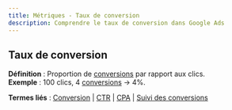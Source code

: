 ```yaml
---
title: Métriques - Taux de conversion
description: Comprendre le taux de conversion dans Google Ads
---
```


## Taux de conversion
**Définition** : Proportion de [conversions](/fr/metrics/conversion) par rapport aux clics.  
**Exemple** : 100 clics, 4 [conversions](/fr/metrics/conversion) → 4%.

**Termes liés** : [Conversion](/fr/metrics/conversion) | [CTR](/fr/metrics/ctr) | [CPA](/fr/metrics/cpa) | [Suivi des conversions](/fr/optimization/conversion-tracking)